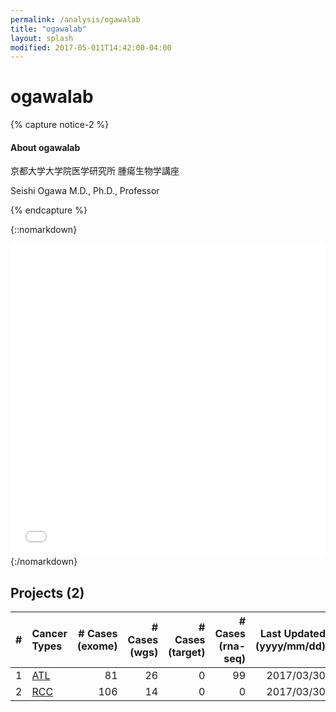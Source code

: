 ```yaml
---
permalink: /analysis/ogawalab
title: "ogawalab"
layout: splash
modified: 2017-05-011T14:42:00-04:00
---
```


# ogawalab

{% capture notice-2 %}
#### About ogawalab

京都大学大学院医学研究所 腫瘍生物学講座

Seishi Ogawa M.D., Ph.D., Professor

{% endcapture %}

<style type="text/css">
iframe {
  border: none;
  width: 100%;
  height: 500px;
}
</style>

{::nomarkdown}
<iframe src="{{ site.url }}{{ site.baseurl }}/graphs/ogawalab.html"></iframe>
{:/nomarkdown}

## Projects (2)


| # | Cancer Types | # Cases (exome) | # Cases (wgs) | # Cases (target) | # Cases (rna-seq) | Last Updated (yyyy/mm/dd) |
|--:|:-------------|----------------:|--------------:|-----------------:|------------------:|-------------------------------:|
| 1 | [ATL](./ogawalab/atl) |              81 |            26 |                0 |                99 | 2017/03/30 |
| 2 | [RCC](./ogawalab/rcc) |             106 |            14 |                0 |                 0 | 2017/03/30 |

